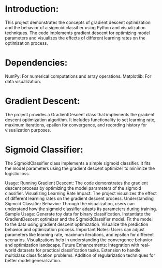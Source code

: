 # Introduction:
This project demonstrates the concepts of gradient descent optimization 
and the behavior of a sigmoid classifier using Python and visualization 
techniques. The code implements gradient descent for optimizing model 
parameters and visualizes the effects of different learning rates on the 
optimization process.

# Dependencies:
NumPy: For numerical computations and array operations.
Matplotlib: For data visualization.

# Gradient Descent:
The project provides a GradientDescent class that implements the gradient 
descent optimization algorithm. It includes functionality to set learning rate,
maximum iterations, epsilon for convergence, and recording history for 
visualization purposes.

# Sigmoid Classifier:
The SigmoidClassifier class implements a simple sigmoid classifier. It fits the 
model parameters using the gradient descent optimizer to minimize the logistic loss.

Usage:
Running Gradient Descent:
The code demonstrates the gradient descent process by optimizing the model parameters
of the sigmoid classifier.
Visualizing Learning Rate Impact:
The project visualizes the effect of different learning rates on the gradient 
descent process.
Understanding Sigmoid Classifier Behavior:
Through the visualization, users can understand how the sigmoid classifier adapts 
its parameters during training.
Sample Usage:
Generate toy data for binary classification.
Instantiate the GradientDescent optimizer and the SigmoidClassifier model.
Fit the model to the data using gradient descent optimization.
Visualize the prediction behavior and optimization process.
Important Notes:
Users can adjust parameters like learning rate, maximum iterations, and epsilon 
for different scenarios.
Visualizations help in understanding the convergence behavior and optimization landscape.
Future Enhancements:
Integration with real-world datasets for practical classification tasks.
Extension to handle multiclass classification problems.
Addition of regularization techniques for better model generalization.
